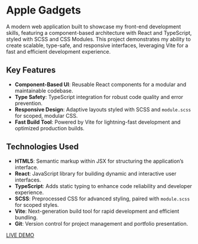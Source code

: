 # Apple Gadgets

A modern web application built to showcase my front-end development skills, featuring a component-based architecture with React and TypeScript, styled with SCSS and CSS Modules. This project demonstrates my ability to create scalable, type-safe, and responsive interfaces, leveraging Vite for a fast and efficient development experience.

## Key Features

  - **Component-Based UI**: Reusable React components for a modular and maintainable codebase.
  - **Type Safety**: TypeScript integration for robust code quality and error prevention.
  - **Responsive Design**: Adaptive layouts styled with SCSS and `module.scss` for scoped, modular CSS.
  - **Fast Build Tool**: Powered by Vite for lightning-fast development and optimized production builds.

## Technologies Used

  - **HTML5**: Semantic markup within JSX for structuring the application’s interface.
  - **React**: JavaScript library for building dynamic and interactive user interfaces.
  - **TypeScript**: Adds static typing to enhance code reliability and developer experience.
  - **SCSS**: Preprocessed CSS for advanced styling, paired with `module.scss` for scoped styles.
  - **Vite**: Next-generation build tool for rapid development and efficient bundling.
  - **Git**: Version control for project management and portfolio presentation.

[LIVE DEMO](https://applegadgets.onrender.com/)
